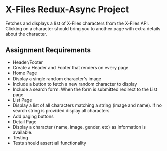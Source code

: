 # X-Files Redux-Async Project

Fetches and displays a list of X-Files characters from the X-Files API. Clicking on a character should bring you to another page with extra details about the character.

## Assignment Requirements
* Header/Footer
* Create a Header and Footer that renders on every page
* Home Page
* Display a single random character's image
* Include a button to fetch a new random character to display
* Include a search form. When the form is submitted redirect to the List page
* List Page
* Display a list of all characters matching a string (image and name). If no search string is provided display all characters
* Add paging buttons
* Detail Page
* Display a character (name, image, gender, etc) as information is available.
* Testing
* Tests should assert all functionality
